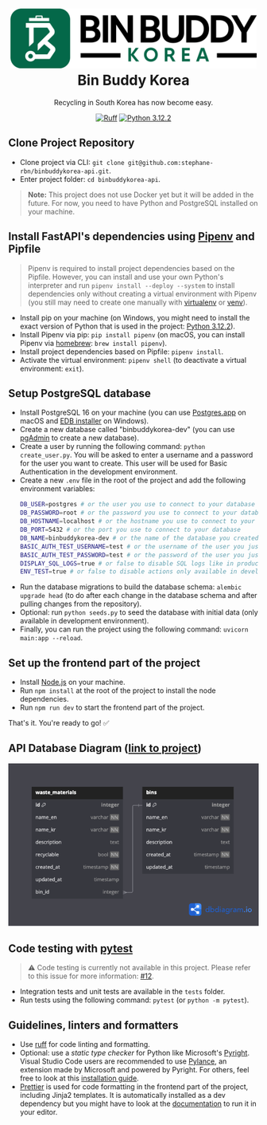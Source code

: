 <h1 align="center">
  <div>
    <a href="https://binbuddykorea.com">
      <img src="logo-green-long.png" alt="Bin Buddy Korea Logo" height="120"/><br>
    </a>
    Bin Buddy Korea<br>
  </div>
</h1>

<p align="center">
Recycling in South Korea has now become easy.
</p>

<div align="center">

[![Ruff](https://img.shields.io/endpoint?url=https://raw.githubusercontent.com/astral-sh/ruff/main/assets/badge/v2.json)](https://github.com/astral-sh/ruff)
[![Python 3.12.2](https://img.shields.io/badge/python-3.12.2-blue.svg)](https://www.python.org/downloads/release/python-312/)

</div>

## Clone Project Repository

- Clone project via CLI: `git clone git@github.com:stephane-rbn/binbuddykorea-api.git`.
- Enter project folder: `cd binbuddykorea-api`.

> **Note:** This project does not use Docker yet but it will be added in the future. For now, you need to have Python and PostgreSQL installed on your machine.

## Install FastAPI's dependencies using [Pipenv](https://github.com/pypa/pipenv) and Pipfile

> Pipenv is required to install project dependencies based on the Pipfile. However, you can install and use your own Python's interpreter and run `pipenv install --deploy --system` to install dependencies only without creating a virtual environment with Pipenv (you still may need to create one manually with [virtualenv](https://virtualenv.pypa.io/en/latest/) or [venv](https://docs.python.org/3/library/venv.html)).

- Install pip on your machine (on Windows, you might need to install the exact version of Python that is used in the project: [Python 3.12.2](https://www.python.org/downloads/release/python-3122/)).
- Install Pipenv via pip: `pip install pipenv` (on macOS, you can install Pipenv via [homebrew](https://brew.sh/): `brew install pipenv`).
- Install project dependencies based on Pipfile: `pipenv install`.
- Activate the virtual environment: `pipenv shell` (to deactivate a virtual environment: `exit`).

## Setup PostgreSQL database

- Install PostgreSQL 16 on your machine (you can use [Postgres.app](https://postgresapp.com/) on macOS and [EDB installer](https://www.postgresql.org/download/windows/) on Windows).
- Create a new database called "binbuddykorea-dev" (you can use [pgAdmin](https://www.pgadmin.org/download/) to create a new database).
- Create a user by running the following command: `python create_user.py`. You will be asked to enter a username and a password for the user you want to create. This user will be used for Basic Authentication in the development environment.
- Create a new `.env` file in the root of the project and add the following environment variables:
  ```bash
  DB_USER=postgres # or the user you use to connect to your database
  DB_PASSWORD=root # or the password you use to connect to your database
  DB_HOSTNAME=localhost # or the hostname you use to connect to your database
  DB_PORT=5432 # or the port you use to connect to your database
  DB_NAME=binbuddykorea-dev # or the name of the database you created
  BASIC_AUTH_TEST_USERNAME=test # or the username of the user you just created
  BASIC_AUTH_TEST_PASSWORD=test # or the password of the user you just created
  DISPLAY_SQL_LOGS=true # or false to disable SQL logs like in production environment
  ENV_TEST=true # or false to disable actions only available in development environment
  ```
- Run the database migrations to build the database schema: `alembic upgrade head` (to do after each change in the database schema and after pulling changes from the repository).
- Optional: run `python seeds.py` to seed the database with initial data (only available in development environment).
- Finally, you can run the project using the following command: `uvicorn main:app --reload`.

## Set up the frontend part of the project

- Install [Node.js](https://nodejs.org/en/download/) on your machine.
- Run `npm install` at the root of the project to install the node dependencies.
- Run `npm run dev` to start the frontend part of the project.

That's it. You're ready to go! ✅

## API Database Diagram ([link to project](https://dbdiagram.io/d/BinBuddyKorea-API-65ddbb645cd0412774e91ee1))

![API Database Diagram](db-diagram.png)

## Code testing with [pytest](https://github.com/pytest-dev/pytest/)

> :warning: Code testing is currently not available in this project. Please refer to this issue for more information: [#12](https://github.com/stephane-rbn/binbuddykorea-api/issues/12).

- Integration tests and unit tests are available in the `tests` folder.
- Run tests using the following command: `pytest` (or `python -m pytest`).

## Guidelines, linters and formatters

- Use [ruff](https://github.com/astral-sh/ruff) for code linting and formatting.
- Optional: use a _static type checker_ for Python like Microsoft's [Pyright](https://github.com/microsoft/pyright). Visual Studio Code users are recommended to use [Pylance](https://marketplace.visualstudio.com/items?itemName=ms-python.vscode-pylance), an extension made by Microsoft and powered by Pyright. For others, feel free to look at this [installation guide](https://github.com/microsoft/pyright/blob/main/docs/installation.md).
- [Prettier](https://github.com/prettier/prettier) is used for code formatting in the frontend part of the project, including Jinja2 templates. It is automatically installed as a dev dependency but you might have to look at the [documentation](https://prettier.io/docs/en/editors.html) to run it in your editor.
